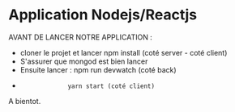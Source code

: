 # Application Nodejs/Reactjs

AVANT DE LANCER NOTRE APPLICATION : 
- cloner le projet et lancer npm install (coté server - coté client)
- S'assurer que mongod est bien lancer
- Ensuite lancer : npm run devwatch (coté back)
-                  yarn start (coté client)


A bientot.

